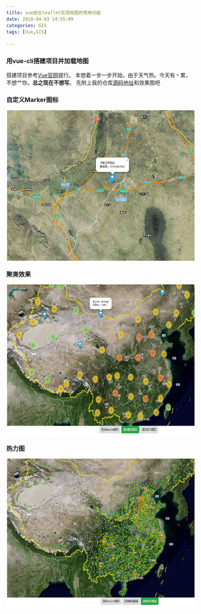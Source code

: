 ```yaml
---
title: vue结合leaflet实现地图的常用功能
date: 2018-04-03 14:55:09
categories: GIS
tags: [Vue,GIS]

---
```

### 用vue-cli搭建项目并加载地图
搭建项目参考[Vue官网](https://cn.vuejs.org/v2/guide/installation.html)就行。
本想着一步一步开始，由于天气热。今天有丶累，不想艹你。**总之现在不想写**。
先附上我的仓库[源码地址](https://github.com/OuYangResume/Vue-Gis)和效果图吧
<!-- more -->
### 自定义Marker图标
<div  align="center"><img src="vue结合leaflet实现地图的常用功能/marker.png" width = "500" height = "400" alt="自定义Marker图标" align=center />
</div>

### 聚类效果
<div  align="center"><img src="vue结合leaflet实现地图的常用功能/julei.png" width = "500" height = "400" alt="聚类效果" align=center />
</div>

### 热力图 
<div  align="center"><img src="vue结合leaflet实现地图的常用功能/heatMap.png" width = "500" height = "400" alt="热力图" align=center />
</div>